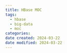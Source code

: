 ```yaml
---
title: HBase MOC
tags:
  - hbase
  - big-data
  - moc
categories: 
date created: 2024-03-22
date modified: 2024-03-22
---
```

